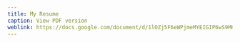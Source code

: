 ```yaml
---
title: My Resume
caption: View PDF version
weblink: https://docs.google.com/document/d/1lOZj5F6eWPjmeMYEIGIP6wS9MKiMJJ0fqR0NguTobt4/edit?tab=t.0#heading=h.ymi089liagec
---
```

